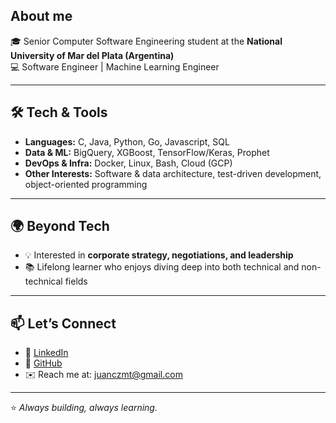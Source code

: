 ## About me
🎓 Senior Computer Software Engineering student at the **National University of Mar del Plata (Argentina)**  
💻 Software Engineer | Machine Learning Engineer

---

## 🛠️ Tech & Tools
- **Languages:** C, Java, Python, Go, Javascript, SQL  
- **Data & ML:** BigQuery, XGBoost, TensorFlow/Keras, Prophet
- **DevOps & Infra:** Docker, Linux, Bash, Cloud (GCP)  
- **Other Interests:** Software & data architecture, test-driven development, object-oriented programming  

---

## 🌍 Beyond Tech
- 💡 Interested in **corporate strategy, negotiations, and leadership**  
- 📚 Lifelong learner who enjoys diving deep into both technical and non-technical fields  

---

## 📫 Let’s Connect
- 💼 [LinkedIn](https://www.linkedin.com/in/mateosjuancruz/)  
- 🐙 [GitHub](https://github.com/JuanCruzMateos)  
- ✉️ Reach me at: juanczmt@gmail.com

---
⭐️ _Always building, always learning._
